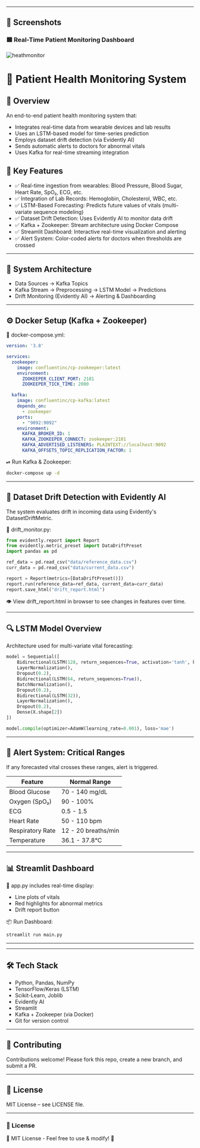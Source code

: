 
---
## 📸 Screenshots
### 🟥 Real-Time Patient Monitoring Dashboard
![heathmonitor](https://github.com/user-attachments/assets/49136bed-aa50-41fc-a8e9-78f391f0bed4)



# 🏥 Patient Health Monitoring System

## 📌 Overview
An end-to-end patient health monitoring system that:
- Integrates real-time data from wearable devices and lab results
- Uses an LSTM-based model for time-series prediction
- Employs dataset drift detection (via Evidently AI)
- Sends automatic alerts to doctors for abnormal vitals
- Uses Kafka for real-time streaming integration

## 🔑 Key Features
- ✅ Real-time ingestion from wearables: Blood Pressure, Blood Sugar, Heart Rate, SpO₂, ECG, etc.
- ✅ Integration of Lab Records: Hemoglobin, Cholesterol, WBC, etc.
- ✅ LSTM-Based Forecasting: Predicts future values of vitals (multi-variate sequence modeling)
- ✅ Dataset Drift Detection: Uses Evidently AI to monitor data drift
- ✅ Kafka + Zookeeper: Stream architecture using Docker Compose
- ✅ Streamlit Dashboard: Interactive real-time visualization and alerting
- ✅ Alert System: Color-coded alerts for doctors when thresholds are crossed

---

## 🧱 System Architecture
- Data Sources → Kafka Topics
- Kafka Stream → Preprocessing → LSTM Model → Predictions
- Drift Monitoring (Evidently AI) → Alerting & Dashboarding

---

## ⚙️ Docker Setup (Kafka + Zookeeper)
📁 docker-compose.yml:
```yaml
version: '3.8'

services:
  zookeeper:
    image: confluentinc/cp-zookeeper:latest
    environment:
      ZOOKEEPER_CLIENT_PORT: 2181
      ZOOKEEPER_TICK_TIME: 2000

  kafka:
    image: confluentinc/cp-kafka:latest
    depends_on:
      - zookeeper
    ports:
      - "9092:9092"
    environment:
      KAFKA_BROKER_ID: 1
      KAFKA_ZOOKEEPER_CONNECT: zookeeper:2181
      KAFKA_ADVERTISED_LISTENERS: PLAINTEXT://localhost:9092
      KAFKA_OFFSETS_TOPIC_REPLICATION_FACTOR: 1
```

⏯ Run Kafka & Zookeeper:
```bash
docker-compose up -d
```

---

## 🧪 Dataset Drift Detection with Evidently AI
The system evaluates drift in incoming data using Evidently's DatasetDriftMetric.

📄 drift_monitor.py:
```python
from evidently.report import Report
from evidently.metric_preset import DataDriftPreset
import pandas as pd

ref_data = pd.read_csv("data/reference_data.csv")
curr_data = pd.read_csv("data/current_data.csv")

report = Report(metrics=[DataDriftPreset()])
report.run(reference_data=ref_data, current_data=curr_data)
report.save_html("drift_report.html")
```

👁 View drift_report.html in browser to see changes in features over time.

---

## 🔍 LSTM Model Overview
Architecture used for multi-variate vital forecasting:

```python
model = Sequential([
    Bidirectional(LSTM(128, return_sequences=True, activation='tanh', kernel_regularizer=l2(0.01)), input_shape=(30, X.shape[2])),
    LayerNormalization(),
    Dropout(0.2),
    Bidirectional(LSTM(64, return_sequences=True)),
    BatchNormalization(),
    Dropout(0.2),
    Bidirectional(LSTM(32)),
    LayerNormalization(),
    Dropout(0.2),
    Dense(X.shape[2])
])

model.compile(optimizer=AdamW(learning_rate=0.001), loss='mae')
```

---



## 🚨 Alert System: Critical Ranges
If any forecasted vital crosses these ranges, alert is triggered.

| Feature           | Normal Range            |
|------------------|-------------------------|
| Blood Glucose     | 70 - 140 mg/dL         |
| Oxygen (SpO₂)     | 90 - 100%              |
| ECG               | 0.5 - 1.5              |
| Heart Rate        | 50 - 110 bpm           |
| Respiratory Rate  | 12 - 20 breaths/min    |
| Temperature       | 36.1 - 37.8°C          |

---

## 📊 Streamlit Dashboard
📁 app.py includes real-time display:
- Line plots of vitals
- Red highlights for abnormal metrics
- Drift report button

📦 Run Dashboard:
```bash
streamlit run main.py
```

---



---

## 🛠️ Tech Stack
- Python, Pandas, NumPy
- TensorFlow/Keras (LSTM)
- Scikit-Learn, Joblib
- Evidently AI
- Streamlit
- Kafka + Zookeeper (via Docker)
- Git for version control

---

## 🤝 Contributing
Contributions welcome! Please fork this repo, create a new branch, and submit a PR.

---

## 📜 License
MIT License – see LICENSE file.

---


### 📜 License
🔖 MIT License - Feel free to use & modify! 🚀

